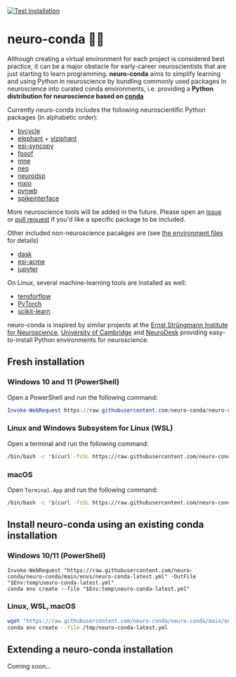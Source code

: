 [![Test Installation](https://github.com/neuro-conda/neuro-conda/actions/workflows/test-fresh-installation.yml/badge.svg)](https://github.com/neuro-conda/neuro-conda/actions/workflows/test-fresh-installation.yml)

# neuro-conda 🧠🐍

Although creating a virtual environment for each project is considered best practice, it can be a major obstacle for early-career neuroscientists that are just starting to learn programming. **neuro-conda** aims to simplify learning and using Python in neuroscience by bundling commonly used packages in neuroscience into curated conda environments, i.e. providing a **Python distribution for neuroscience based on [conda](https://www.anaconda.com)**

Currently neuro-conda includes the following neuroscientific Python packages (in alphabetic order):

- [bycycle](https://bycycle-tools.github.io)
- [elephant](https://elephant.readthedocs.io) + [viziphant](https://viziphant.readthedocs.io)
- [esi-syncopy](https://syncopy.readthedocs.io)
- [fooof](https://fooof-tools.github.io)
- [mne](https://mne.tools)
- [neo](https://neo.readthedocs.io)
- [neurodsp](https://neurodsp-tools.github.io)
- [nixio](https://nixio.readthedocs.io)
- [pynwb](https://pynwb.readthedocs.io)
- [spikeinterface](https://spikeinterface.readthedocs.io)

More neuroscience tools will be added in the future. Please open an [issue](https://github.com/neuro-conda/neuro-conda/issues) or [pull request](https://github.com/neuro-conda/neuro-conda/pulls) if you'd like a specific package to be included.

Other included non-neuroscience pacakges are (see [the environment files](/envs) for details)
- [dask](https://www.dask.org)
- [esi-acme](https://esi-acme.readthedocs.io)
- [jupyter](https://jupyter.org)

On Linux, several machine-learning tools are installed as well:
- [tensforflow](https://www.tensorflow.org)
- [PyTorch](https://pytorch.org)
- [scikit-learn](https://scikit-learn.org)

neuro-conda is inspired by similar projects at the [Ernst Strüngmann Institute for Neuroscience](https://github.com/esi-neuroscience/esi-conda), [University of Cambridge](https://github.com/jooh/neuroconda) and [NeuroDesk](https://www.neurodesk.org) providing easy-to-install Python environments for neuroscience.

## Fresh installation

### Windows 10 and 11 (PowerShell)

Open a PowerShell and run the following command:

```PowerShell
Invoke-WebRequest https://raw.githubusercontent.com/neuro-conda/neuro-conda/main/libexec/install.ps1 -OutFile $Env:temp\install_neuroconda.ps1; Invoke-Expression $Env:temp\install_neuroconda.ps1;
```

### Linux and Windows Subsystem for Linux (WSL)

Open a terminal and run the following command:

```zsh
/bin/bash -c "$(curl -fsSL https://raw.githubusercontent.com/neuro-conda/neuro-conda/main/libexec/install.sh)"
```

### macOS

Open `Terminal.App` and run the following command:

```zsh
/bin/bash -c "$(curl -fsSL https://raw.githubusercontent.com/neuro-conda/neuro-conda/main/libexec/install.sh)"
```


## Install neuro-conda using an existing conda installation

### Windows 10/11 (PowerShell)
```
Invoke-WebRequest "https://raw.githubusercontent.com/neuro-conda/neuro-conda/main/envs/neuro-conda-latest.yml" -OutFile "$Env:temp\neuro-conda-latest.yml"
conda env create --file "$Env:temp\neuro-conda-latest.yml"
```

### Linux, WSL, macOS
```bash
wget "https://raw.githubusercontent.com/neuro-conda/neuro-conda/main/envs/neuro-conda-latest.yml" -O /tmp/neuro-conda-latest.yml
conda env create --file /tmp/neuro-conda-latest.yml
```

## Extending a neuro-conda installation
Coming soon...

